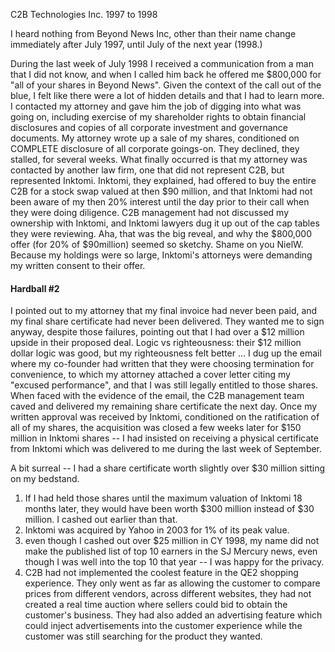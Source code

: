 C2B Technologies Inc.  1997 to 1998

I heard nothing from Beyond News Inc, other than their name change immediately after July 1997, until July of the next year (1998.)

During the last week of July 1998 I received a communication from a man that I did not know, and when I called him back he offered me \$800,000 for "all of your shares in Beyond News".  Given the context of the call out of the blue, I felt like there were a lot of hidden details and that I had to learn more.  I contacted my attorney and gave him the job of digging into what was going on, including exercise of my shareholder rights to obtain financial disclosures and copies of all corporate investment and governance documents.  My attorney wrote up a sale of my shares, conditioned on COMPLETE disclosure of all corporate goings-on.  They declined, they stalled, for several weeks.  What finally occurred is that my attorney was contacted by another law firm, one that did not represent C2B, but represented Inktomi.  Inktomi, they explained, had offered to buy the entire C2B for a stock swap valued at then \$90 million, and that Inktomi had not been aware of my then 20% interest until the day prior to their call when they were doing diligence.  C2B management had not discussed my ownership with Inktomi, and Inktomi lawyers dug it up out of the cap tables they were reviewing.  Aha, that was the big reveal, and why the \$800,000 offer (for 20% of \$90million) seemed so sketchy.  Shame on you NielW.  Because my holdings were so large, Inktomi's attorneys were demanding my written consent to their offer.

#### Hardball #2
I pointed out to my attorney that my final invoice had never been paid, and my final share certificate had never been delivered.  They wanted me to sign anyway, despite those failures, pointing out that I had over a \$12 million upside in their proposed deal.  Logic vs righteousness: their \$12 million dollar logic was good, but my righteousness felt better ... I dug up the email where my co-founder had written that they were choosing termination for convenience, to which my attorney attached a cover letter citing my "excused performance", and that I was still legally entitled to those shares.  When faced with the evidence of the email, the C2B management team caved and delivered my remaining share certificate the next day.  Once my written approval was received by Inktomi, conditioned on the ratification of all of my shares, the acquisition was closed a few weeks later for \$150 million in Inktomi shares -- I had insisted on receiving a physical certificate from Inktomi which was delivered to me during the last week of September.

A bit surreal -- I had a share certificate worth slightly over \$30 million sitting on my bedstand.

 1) If I had held those shares until the maximum valuation of Inktomi 18 months later, they would have been worth \$300 million instead of \$30 million.  I cashed out earlier than that.
2) Inktomi was acquired by Yahoo in 2003 for 1% of its peak value.
3) even though I cashed out over \$25 million in CY 1998, my name did not make the published list of top 10 earners in the SJ Mercury news, even though I was well into the top 10 that year -- I was happy for the privacy.
4) C2B had not implemented the coolest feature in the QE2 shopping experience.  They only went as far as allowing the customer to compare prices from different vendors, across different websites, they had not created a real time auction where sellers could bid to obtain the customer's business.  They had also added an advertising feature which could inject advertisements into the customer experience while the customer was still searching for the product they wanted.



